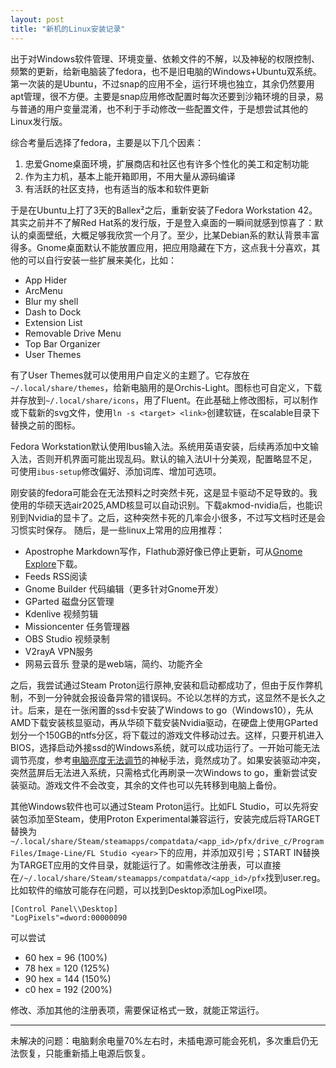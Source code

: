 ```yaml
---
layout: post
title: "新机的Linux安装记录"
---
```


出于对Windows软件管理、环境变量、依赖文件的不解，以及神秘的权限控制、频繁的更新，给新电脑装了fedora，也不是旧电脑的Windows+Ubuntu双系统。第一次装的是Ubuntu，不过snap的应用不全，运行环境也独立，其余仍然要用apt管理，很不方便。主要是snap应用修改配置时每次还要到沙箱环境的目录，易与普通的用户变量混淆，也不利于手动修改一些配置文件，于是想尝试其他的Linux发行版。

综合考量后选择了fedora，主要是以下几个因素：
  1. 忠爱Gnome桌面环境，扩展商店和社区也有许多个性化的美工和定制功能
  2. 作为主力机，基本上能开箱即用，不用大量从源码编译
  3. 有活跃的社区支持，也有适当的版本和软件更新

于是在Ubuntu上打了3天的Ballex²之后，重新安装了Fedora Workstation 42。
其实之前并不了解Red Hat系的发行版，于是登入桌面的一瞬间就感到惊喜了：默认的桌面壁纸，大概足够我欣赏一个月了。至少，比某Debian系的默认背景丰富得多。Gnome桌面默认不能放置应用，把应用隐藏在下方，这点我十分喜欢，其他的可以自行安装一些扩展来美化，比如：
  - App Hider
  - ArcMenu
  - Blur my shell
  - Dash to Dock
  - Extension List
  - Removable Drive Menu
  - Top Bar Organizer
  - User Themes

有了User Themes就可以使用用户自定义的主题了。它存放在`~/.local/share/themes`，给新电脑用的是Orchis-Light。图标也可自定义，下载并存放到`~/.local/share/icons`，用了Fluent。在此基础上修改图标，可以制作或下载新的svg文件，使用`ln -s <target> <link>`创建软链，在scalable目录下替换之前的图标。

Fedora Workstation默认使用Ibus输入法。系统用英语安装，后续再添加中文输入法，否则开机界面可能出现乱码。默认的输入法UI十分美观，配置略显不足，可使用`ibus-setup`修改偏好、添加词库、增加可选项。

刚安装的fedora可能会在无法预料之时突然卡死，这是显卡驱动不足导致的。我使用的华硕天选air2025,AMD核显可以自动识别。下载akmod-nvidia后，也能识别到Nvidia的显卡了。之后，这种突然卡死的几率会小很多，不过写文档时还是会习惯实时保存。
随后，是一些linux上常用的应用推荐：
  - Apostrophe  Markdown写作，Flathub源好像已停止更新，可从[Gnome Explore](https://gitlab.gnome.org/explore/projects/starred)下载。
  - Feeds  RSS阅读
  - Gnome Builder  代码编辑（更多针对Gnome开发）
  - GParted  磁盘分区管理
  - Kdenlive  视频剪辑
  - Missioncenter  任务管理器
  - OBS Studio  视频录制
  - V2rayA  VPN服务
  - 网易云音乐  登录的是web端，简约、功能齐全

之后，我尝试通过Steam Proton运行原神,安装和启动都成功了，但由于反作弊机制，不到一分钟就会报设备异常的错误码。不论以怎样的方式，这显然不是长久之计。后来，是在一张闲置的ssd卡安装了Windows to go（Windows10），先从AMD下载安装核显驱动，再从华硕下载安装Nvidia驱动，在硬盘上使用GParted划分一个150GB的ntfs分区，将下载过的游戏文件移动过去。这样，只要开机进入BIOS，选择启动外接ssd的Windows系统，就可以成功运行了。一开始可能无法调节亮度，参考[电脑亮度无法调节](https://www.bilibili.com/video/BV1zZ4y1z7FB/)的神秘手法，竟然成功了。如果安装驱动冲突，突然蓝屏后无法进入系统，只需格式化再刷录一次Windows to go，重新尝试安装驱动。游戏文件不会改变，其余的文件也可以先转移到电脑上备份。

其他Windows软件也可以通过Steam Proton运行。比如FL Studio，可以先将安装包添加至Steam，使用Proton Experimental兼容运行，安装完成后将TARGET替换为`~/.local/share/Steam/steamapps/compatdata/<app_id>/pfx/drive_c/Program Files/Image-Line/FL Studio <year>`下的应用，并添加双引号；START IN替换为TARGET应用的文件目录，就能运行了。如需修改注册表，可以直接在`/~/.local/share/Steam/steamapps/compatdata/<app_id>/pfx`找到user.reg。比如软件的缩放可能存在问题，可以找到Desktop添加LogPixel项。
```
[Control Panel\\Desktop]
"LogPixels"=dword:00000090
```
可以尝试
  - 60 hex = 96 (100%)
  - 78 hex = 120 (125%)
  - 90 hex = 144 (150%)
  - c0 hex = 192 (200%)

修改、添加其他的注册表项，需要保证格式一致，就能正常运行。

---

未解决的问题：电脑剩余电量70%左右时，未插电源可能会死机，多次重启仍无法恢复，只能重新插上电源后恢复。
